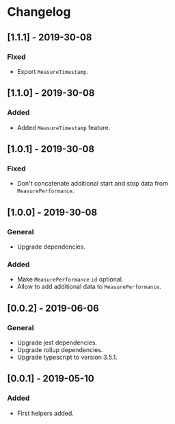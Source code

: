# Changelog

## [1.1.1] - 2019-30-08

### FIxed

- Export `MeasureTimestamp`.

## [1.1.0] - 2019-30-08

### Added

- Added `MeasureTimestamp` feature.

## [1.0.1] - 2019-30-08

### Fixed

- Don't concatenate additional start and stop data from `MeasurePerformance`.

## [1.0.0] - 2019-30-08

### General

- Upgrade dependencies.

### Added

- Make `MeasurePerformance` `id` optional.
- Allow to add additional data to `MeasurePerformance`.

## [0.0.2] - 2019-06-06

### General

- Upgrade jest dependencies.
- Upgrade rollup dependencies.
- Upgrade typescript to version 3.5.1.

## [0.0.1] - 2019-05-10

### Added

- First helpers added.

